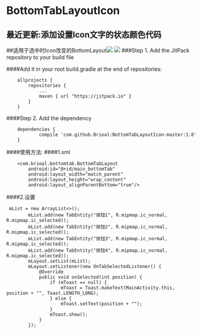 # BottomTabLayoutIcon
## 最近更新:添加设置Icon文字的状态颜色代码
##适用于选中时Icon改变的BottomLayout[![](https://jitpack.io/v/Brioal/BottomTabLayoutIcon.svg)](https://jitpack.io/#Brioal/BottomTabLayoutIcon)
![](https://github.com/Brioal/BottomTabLayoutIcon/blob/master/art/device-2016-10-02-214523.png)
###Step 1. Add the JitPack repository to your build file

####Add it in your root build.gradle at the end of repositories:
```
	allprojects {
		repositories {
			...
			maven { url "https://jitpack.io" }
		}
	}
```
####Step 2. Add the dependency
```
	dependencies {
	        compile 'com.github.Brioal:BottomTabLayoutIcon-master:1.0'
	}
```
####使用方法:
####1.xml
```
    <com.brioal.bottomtab.BottomTabLayout
        android:id="@+id/main_bottomTab"
        android:layout_width="match_parent"
        android:layout_height="wrap_content"
        android:layout_alignParentBottom="true"/>

```
####2.设置
```
 mList = new ArrayList<>();
        mList.add(new TabEntity("按钮1", R.mipmap.ic_normal, R.mipmap.ic_selected));
        mList.add(new TabEntity("按钮2", R.mipmap.ic_normal, R.mipmap.ic_selected));
        mList.add(new TabEntity("按钮3", R.mipmap.ic_normal, R.mipmap.ic_selected));
        mList.add(new TabEntity("按钮4", R.mipmap.ic_normal, R.mipmap.ic_selected));
        mLayout.setList(mList);
        mLayout.setListener(new OnTabSelectedListener() {
            @Override
            public void onSelected(int position) {
                if (mToast == null) {
                    mToast = Toast.makeText(MainActivity.this, position + "", Toast.LENGTH_LONG);
                } else {
                    mToast.setText(position + "");
                }
                mToast.show();
            }
        });
```
